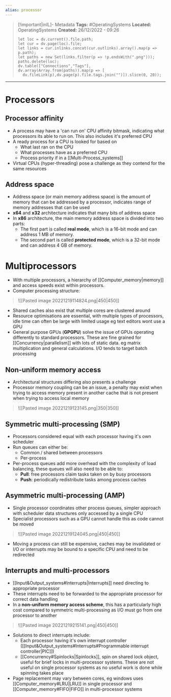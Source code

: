 ```yaml
---
alias: processor
---
```


> [!important|inIL]- Metadata
> **Tags:** #OperatingSystems 
> **Located:** OperatingSystems
> **Created:** 26/12/2022 - 09:26
> ```dataviewjs
>let loc = dv.current().file.path;
>let cur = dv.page(loc).file;
>let links = cur.inlinks.concat(cur.outlinks).array().map(p => p.path);
>let paths = new Set(links.filter(p => !p.endsWith(".png")));
>paths.delete(loc);
>dv.table(["Connections","Tags"], dv.array(Array.from(paths)).map(p => [
>   dv.fileLink(p),dv.page(p).file.tags.join("")]).slice(0, 20));
> ```

___
# Processors

## Processor affinity
- A process may have a 'can run on' CPU affinity bitmask, indicating what processors its able to run on. This also includes it's preferred CPU
- A ready process for a CPU is looked for based on 
    - What last ran on the CPU
    - What processes have as a preferred CPU
    - Process priority if in a [[Multi-Process_systems]]
- Virtual CPUs (hyper-threading) pose a challenge as they contend for the same resources 


## Address space 
- Address space (or main memory address space) is the amount of memory that can be addressed by a processor, indicates range of memory addresses that can be used 
- **x64** and **x32** architecture indicates that many bits of address space
- In **x86** architecture, the main memory address space is divided into two parts:
    - The first part is called **real mode**, which is a 16-bit mode and can address 1 MB of memory.
    - The second part is called **protected mode**, which is a 32-bit mode and can address 4 GB of memory.

# Multiprocessors
- With multiple processors, a hierarchy of [[Computer_memory|memory]] and access speeds exist within processors. 
- Computer processing structure:

> ![[Pasted image 20221219114824.png|450|450]]

- Shared caches also exist that multiple cores are clustered around
- Resource optimisations are essential, with multiple types of processors, idle time can often be large with limited usage eg text editors wont use a GPU
- General purpose GPUs (**GPGPU**) solve the issue of GPUs operating differently to standard processors. These are fine grained for [[Concurrency|parallelism]] with lots of static data. eg matrix multiplication and general calculations. I/O tends to target batch processing
## Non-uniform memory access
- Architectural structures differing also presents a challenge
- Processor memory coupling can be an issue, a penalty may exist when trying to access memory present in another cache that is not present when trying to access local memory

> ![[Pasted image 20221219123145.png|350|350]]

## Symmetric multi-processing (SMP)
- Processors considered equal with each processor having it's own scheduler
- Run queues can either be:
    - Common / shared between processors
    - Per-process 
- Per-process queues add more overhead with the complexity of load balancing, these queues will also need to be able to:
    - **Pull**: free processors claim tasks taken on by busy processors 
    - **Push**: periodically redistribute tasks among process caches

## Asymmetric multi-processing (AMP)
- Single processor coordinates other process queues, simpler approach with scheduler data structures only accessed by a single CPU
- Specialist processors such as a GPU cannot handle this as code cannot be moved 

> ![[Pasted image 20221219124045.png|450|450]]

- Moving a process can still be expensive, caches may be invalidated or I/O or interrupts may be bound to a specific CPU and need to be redirected

## Interrupts and multi-processors
- [[Input&Output_systems#Interrupts|Interrupts]] need directing to appropriate processor 
- These interrupts need to be forwarded to the appropriate processor for correct data handling
- In a **non-uniform memory access scheme**, this has a particularly high cost compared to symmetric multi-processing as I/O must go from one processor to another

> ![[Pasted image 20221219215141.png|450|450]]

- Solutions to direct interrupts include:
    - Each processor having it's own interrupt controller ([[Input&Output_systems#Interrupts#Programmable interrupt controller|PIC]])
    - [[Concurrency#Spinlocks|Spinlocks]], spin on shared lock object, useful for brief locks in multi-processor systems. These are not useful on single processor systems as no useful work is done while spinning takes place
- Page replacement may vary between cores, eg windows uses [[Computer_memory#LRU|LRU]] in single processor and [[Computer_memory#FIFO|FIFO]] in multi-processor systems